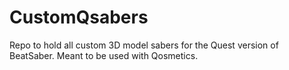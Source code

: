 # CustomQsabers
Repo to hold all custom 3D model sabers for the Quest version of BeatSaber. Meant to be used with Qosmetics.
